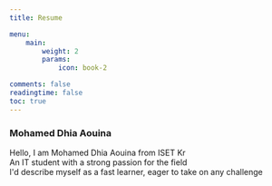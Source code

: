 ```yaml
---
title: Resume

menu:
    main: 
        weight: 2
        params:
            icon: book-2

comments: false
readingtime: false
toc: true
---
```


### Mohamed Dhia Aouina
 Hello, I am Mohamed Dhia Aouina from ISET Kr <br>
 An IT student with a strong passion for the field <br>
 I'd describe myself as a fast learner, eager to take on any challenge <br>

